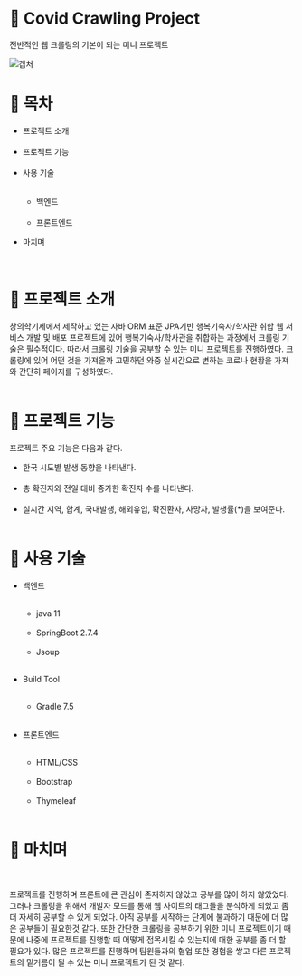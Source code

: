 # 📎 Covid Crawling Project
전반적인 웹 크롤링의 기본이 되는 미니 프로젝트

![캡처](https://user-images.githubusercontent.com/103410386/192753513-7b60b65b-39e9-4160-ab9e-10b13d3eb635.PNG)
<br>

# 📎 목차
<ul>
  <li>프로젝트 소개</li>
  <br>
  <li>프로젝트 기능</li>
  <br>
  <li>사용 기술</li>
  <br>
  <ul>
    <li>백엔드</li>
    <br>
    <li>프론트엔드</li>
  </ul>
</ul>

<ul>
  <li>마치며</li>
</ul>
<br>

# 📎 프로젝트 소개

창의학기제에서 제작하고 있는 자바 ORM 표준 JPA기반 행복기숙사/학사관 취합 웹 서비스 개발 및 배포 프로젝트에 있어
행복기숙사/학사관을 취합하는 과정에서 크롤링 기술은 필수적이다.
따라서 크롤링 기술을 공부할 수 있는 미니 프로젝트를 진행하였다.
크롤링에 있어 어떤 것을 가져올까 고민하던 와중 실시간으로 변하는 코로나 현황을 가져와 간단히 페이지를 구성하였다.
<br><br>

# 📎 프로젝트 기능

프로젝트 주요 기능은 다음과 같다.

<ul>
  <li>한국 시도별 발생 동향을 나타낸다.</li>
  <br>
  <li>총 확진자와 전일 대비 증가한 확진자 수를 나타낸다.</li>
  <br>
  <li>실시간 지역, 합계, 국내발생, 해외유입, 확진환자, 사망자, 발생률(*)을 보여준다.</li>
  <br>
</ul>

# 📎 사용 기술
<ul>
  <li>백엔드</li>
  <br>
  <ul>
    <li>java 11</li>
    <br>
    <li>SpringBoot 2.7.4</li>
    <br>
    <li>Jsoup</li>
    <br>
  </ul>
</ul>

<ul>
  <li>Build Tool</li>
  <br>
  <ul>
    <li>Gradle 7.5</li>
    <br>
  </ul>
</ul>

<ul>
  <li>프론트엔드</li>
  <br>
  <ul>
    <li>HTML/CSS</li>
    <br>
    <li>Bootstrap</li>
    <br>
    <li>Thymeleaf</li>
    <br>
  </ul>
</ul>

# 📎 마치며
<br>

프로젝트를 진행하며 프론트에 큰 관심이 존재하지 않았고 공부를 많이 하지 않았었다.
그러나 크롤링을 위해서 개발자 모드를 통해 웹 사이트의 태그들을 분석하게 되었고 좀 더 자세히 공부할 수 있게 되었다.
아직 공부를 시작하는 단계에 불과하기 때문에 더 많은 공부들이 필요한것 같다.
또한 간단한 크롤링을 공부하기 위한 미니 프로젝트이기 때문에 나중에 프로젝트를 진행할 때 어떻게 접목시킬 수 있는지에 대한 공부를 좀 더 할 필요가 있다.
많은 프로젝트를 진행하며 팀원들과의 협업 또한 경험을 쌓고 다른 프로젝트의 밑거름이 될 수 있는 미니 프로젝트가 된 것 같다.

